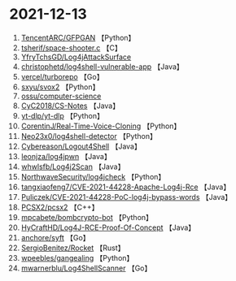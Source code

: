 # 2021-12-13

1. [TencentARC/GFPGAN](https://github.com/TencentARC/GFPGAN) 【Python】
2. [tsherif/space-shooter.c](https://github.com/tsherif/space-shooter.c) 【C】
3. [YfryTchsGD/Log4jAttackSurface](https://github.com/YfryTchsGD/Log4jAttackSurface) 
4. [christophetd/log4shell-vulnerable-app](https://github.com/christophetd/log4shell-vulnerable-app) 【Java】
5. [vercel/turborepo](https://github.com/vercel/turborepo) 【Go】
6. [sxyu/svox2](https://github.com/sxyu/svox2) 【Python】
7. [ossu/computer-science](https://github.com/ossu/computer-science) 
8. [CyC2018/CS-Notes](https://github.com/CyC2018/CS-Notes) 【Java】
9. [yt-dlp/yt-dlp](https://github.com/yt-dlp/yt-dlp) 【Python】
10. [CorentinJ/Real-Time-Voice-Cloning](https://github.com/CorentinJ/Real-Time-Voice-Cloning) 【Python】
11. [Neo23x0/log4shell-detector](https://github.com/Neo23x0/log4shell-detector) 【Python】
12. [Cybereason/Logout4Shell](https://github.com/Cybereason/Logout4Shell) 【Java】
13. [leonjza/log4jpwn](https://github.com/leonjza/log4jpwn) 【Java】
14. [whwlsfb/Log4j2Scan](https://github.com/whwlsfb/Log4j2Scan) 【Java】
15. [NorthwaveSecurity/log4jcheck](https://github.com/NorthwaveSecurity/log4jcheck) 【Python】
16. [tangxiaofeng7/CVE-2021-44228-Apache-Log4j-Rce](https://github.com/tangxiaofeng7/CVE-2021-44228-Apache-Log4j-Rce) 【Java】
17. [Puliczek/CVE-2021-44228-PoC-log4j-bypass-words](https://github.com/Puliczek/CVE-2021-44228-PoC-log4j-bypass-words) 【Java】
18. [PCSX2/pcsx2](https://github.com/PCSX2/pcsx2) 【C++】
19. [mpcabete/bombcrypto-bot](https://github.com/mpcabete/bombcrypto-bot) 【Python】
20. [HyCraftHD/Log4J-RCE-Proof-Of-Concept](https://github.com/HyCraftHD/Log4J-RCE-Proof-Of-Concept) 【Java】
21. [anchore/syft](https://github.com/anchore/syft) 【Go】
22. [SergioBenitez/Rocket](https://github.com/SergioBenitez/Rocket) 【Rust】
23. [wpeebles/gangealing](https://github.com/wpeebles/gangealing) 【Python】
24. [mwarnerblu/Log4ShellScanner](https://github.com/mwarnerblu/Log4ShellScanner) 【Go】
